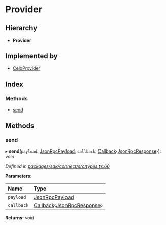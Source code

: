 # Provider

## Hierarchy

* **Provider**

## Implemented by

* [CeloProvider]()

## Index

### Methods

* [send]()

## Methods

### send

▸ **send**\(`payload`: [JsonRpcPayload](), `callback`: [Callback](_types_.md#callback)‹[JsonRpcResponse]()›\): _void_

_Defined in_ [_packages/sdk/connect/src/types.ts:66_](https://github.com/celo-org/celo-monorepo/blob/master/packages/sdk/connect/src/types.ts#L66)

**Parameters:**

| Name | Type |
| :--- | :--- |
| `payload` | [JsonRpcPayload]() |
| `callback` | [Callback](_types_.md#callback)‹[JsonRpcResponse]()› |

**Returns:** _void_

